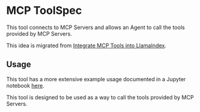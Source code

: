 # MCP ToolSpec

This tool connects to MCP Servers and allows an Agent to call the tools provided by MCP Servers.

This idea is migrated from [Integrate MCP Tools into LlamaIndex](https://psiace.me/posts/integrate-mcp-tools-into-llamaindex/).

## Usage

This tool has a more extensive example usage documented in a Jupyter notebook [here](https://github.com/run-llama/llama_index/blob/main/llama-index-integrations/tools/llama-index-tools-mcp/examples/mcp.ipynb).

This tool is designed to be used as a way to call the tools provided by MCP Servers.
